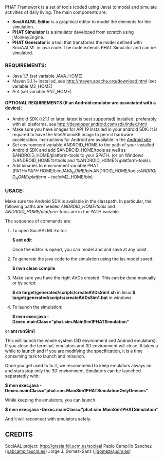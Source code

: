 PHAT Framework is a set of tools (coded using Java) to model and simulate activities of daily living.
The main components are:

- **SociAALML Editor** is a graphical editor to model the elements for the simulation.
- **PHAT Simulator** is a simulator developed from scratch using jMonkeyEngine.
- **PHAT Generator** is a tool that transforms the model defined with SociAALML in java code. The code extends PHAT Simulator and can be simulated.

### REQUIREMENTS:

- Java 1.7 (set variable JAVA_HOME)
- Maven 3.1.1+ installed, see http://maven.apache.org/download.html (set variable M2_HOME)
- Ant (set variable ANT_HOME)
#### OPTIONAL REQUIREMENTS (If an Android emulator are associated with a device):
- Android SDK (r21.1 or later, latest is best supported) installed, preferably with all platforms, see http://developer.android.com/sdk/index.html
- Make sure you have images for API 19 installed in your android SDK. It is required to have the IntelAtomx86 image to permit hardware acceleration. Instructions for Android are available in the [Android site](http://developer.android.com/tools/devices/emulator.html#acceleration)
- Set environment variable ANDROID_HOME to the path of your installed Android SDK and add $ANDROID_HOME/tools as well as $ANDROID_HOME/platform-tools to your $PATH. (or on Windows %ANDROID_HOME%\tools and %ANDROID_HOME%\platform-tools).
- Add binaries to environment variable PHAT (PATH=$PATH:$HOME/bin:$JAVA_HOME/bin:$ANDROID_HOME/tools:$ANDROID_HOME/platform-tools:$M2_HOME/bin)


### USAGE:
Make sure the Android SDK is available in the classpath. In particular, the following paths are needed 
*ANDROID_HOME/tools* and *ANDROID_HOME/platform-tools* are in the PATH variable.  

The sequence of commands are:

1. To open SociAALML Editor:

    **$ ant edit**
    
    Once the editor is opend, you can model and and save at any point.

2. To generate the java code to the simulation using the las model saved:
    
    **$ mvn clean compile**

3. Make sure you have the right AVDs created. This can be done manually or by script:

    **$ sh target/generated/scripts/createAVDsSim1.sh** in linux
    **$ target/generated/scripts/createAVDsSim1.bat** in windows

4. To launch the simulation:

    **$ mvn exec:java -Dexec.mainClass="phat.sim.MainSim1PHATSimulation"**

or
    **ant runSim1**

This will launch the whole system (3D environment and Android emulators). If you close the terminal, emulators and 3D environment will close. It takes a while to launch and if you are modifying the specification, it is a time consuming task to launch and relaunch. 

Once you get used to to it, we reccommend to keep emulators always on and start/stop only the 3D environment. Emulators can be launched separatedly with:

**$ mvn exec:java -Dexec.mainClass="phat.sim.MainSim1PHATSimulationOnlyDevices"**

While keeping the emulators, you can launch

  **$ mvn exec:java -Dexec.mainClass="phat.sim.MainSim1PHATSimulation"**

And it will reconnect with emulators safely.

## CREDITS

SociAAL project: http://grasia.fdi.ucm.es/sociaal
Pablo Campillo Sanchez (pabcampi@ucm.es)
Jorge J. Gomez-Sanz (jjgomez@ucm.es)

